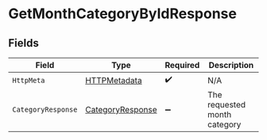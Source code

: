 # GetMonthCategoryByIdResponse


## Fields

| Field                                                           | Type                                                            | Required                                                        | Description                                                     |
| --------------------------------------------------------------- | --------------------------------------------------------------- | --------------------------------------------------------------- | --------------------------------------------------------------- |
| `HttpMeta`                                                      | [HTTPMetadata](../../Models/Components/HTTPMetadata.md)         | :heavy_check_mark:                                              | N/A                                                             |
| `CategoryResponse`                                              | [CategoryResponse](../../Models/Components/CategoryResponse.md) | :heavy_minus_sign:                                              | The requested month category                                    |